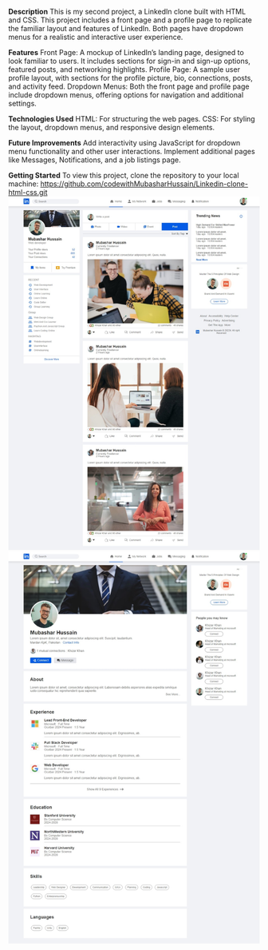 **Description**
This is my second project, a LinkedIn clone built with HTML and CSS. This project includes a front page and a profile page to replicate the familiar layout and features of LinkedIn. Both pages have dropdown menus for a realistic and interactive user experience.

**Features**
Front Page: A mockup of LinkedIn’s landing page, designed to look familiar to users. It includes sections for sign-in and sign-up options, featured posts, and networking highlights.
Profile Page: A sample user profile layout, with sections for the profile picture, bio, connections, posts, and activity feed.
Dropdown Menus: Both the front page and profile page include dropdown menus, offering options for navigation and additional settings.

**Technologies Used**
HTML: For structuring the web pages.
CSS: For styling the layout, dropdown menus, and responsive design elements.

**Future Improvements**
Add interactivity using JavaScript for dropdown menu functionality and other user interactions.
Implement additional pages like Messages, Notifications, and a job listings page.

**Getting Started**
To view this project, clone the repository to your local machine:
https://github.com/codewithMubasharHussain/Linkedin-clone-html-css.git
![Front Page of LinkedIn Clone](https://github.com/codewithMubasharHussain/Linkedin-clone-html-css/blob/main/Linkedin%20Front%20page.jpeg)
![Profile Page of LinkedIn Clone](https://github.com/codewithMubasharHussain/Linkedin-clone-html-css/blob/main/Linkedin%20Profile%20Page.jpeg)

